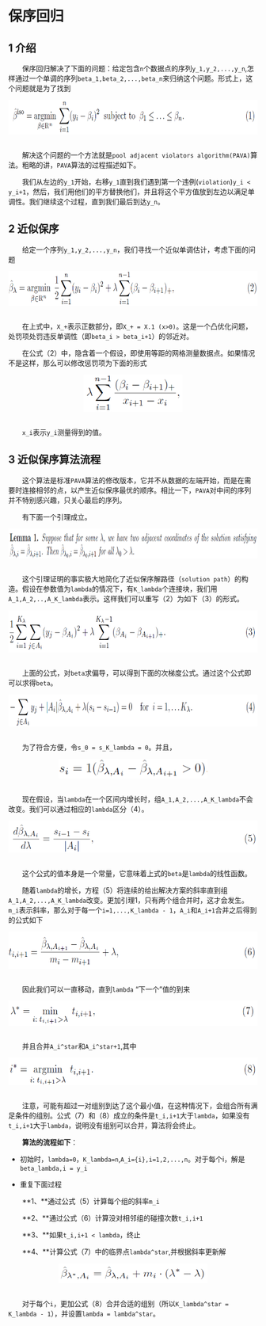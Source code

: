 # 保序回归

## 1 介绍

&emsp;&emsp;保序回归解决了下面的问题：给定包含`n`个数据点的序列`y_1,y_2,...,y_n`,怎样通过一个单调的序列`beta_1,beta_2,...,beta_n`来归纳这个问题。形式上，这个问题就是为了找到

<div  align="center"><img src="imgs/1.1.png" width = "700" height = "70" alt="1.1" align="center" /></div><br>

&emsp;&emsp;解决这个问题的一个方法就是`pool adjacent violators algorithm(PAVA)`算法。粗略的讲，`PAVA`算法的过程描述如下。

&emsp;&emsp;我们从左边的`y_1`开始，右移`y_1`直到我们遇到第一个违例(`violation`)`y_i < y_i+1`，然后，我们用他们的平方替换他们，并且将这个平方值放到左边以满足单调性。我们继续这个过程，直到我们最后到达`y_n`。

## 2 近似保序

&emsp;&emsp;给定一个序列`y_1,y_2,...,y_n`，我们寻找一个近似单调估计，考虑下面的问题

<div  align="center"><img src="imgs/1.2.png" width = "700" height = "70" alt="1.2" align="center" /></div><br>

&emsp;&emsp;在上式中，`X_+`表示正数部分，即`X_+ = X.1 (x>0)`。这是一个凸优化问题，处罚项处罚违反单调性（即`beta_i > beta_i+1`）的邻近对。

&emsp;&emsp;在公式（2）中，隐含着一个假设，即使用等距的网格测量数据点。如果情况不是这样，那么可以修改惩罚项为下面的形式

<div  align="center"><img src="imgs/1.3.png" width = "200" height = "75" alt="1.3" align="center" /></div><br>

&emsp;&emsp;`x_i`表示`y_i`测量得到的值。

## 3 近似保序算法流程

&emsp;&emsp;这个算法是标准`PAVA`算法的修改版本，它并不从数据的左端开始，而是在需要时连接相邻的点，以产生近似保序最优的顺序。相比一下，`PAVA`对中间的序列并不特别感兴趣，只关心最后的序列。

&emsp;&emsp;有下面一个引理成立。

<div  align="center"><img src="imgs/1.4.png" width = "900" height = "60" alt="1.4" align="center" /></div><br>

&emsp;&emsp;这个引理证明的事实极大地简化了近似保序解路径（`solution path`）的构造。假设在参数值为`lambda`的情况下，有`K_lambda`个连接块，我们用`A_1,A_2,..,A_K_lambda`表示。这样我们可以重写（2）为如下（3）的形式。

<div  align="center"><img src="imgs/1.5.png" width = "700" height = "85" alt="1.5" align="center" /></div><br>

&emsp;&emsp;上面的公式，对`beta`求偏导，可以得到下面的次梯度公式。通过这个公式即可以求得`beta`。

<div  align="center"><img src="imgs/1.6.png" width = "800" height = "65" alt="1.6" align="center" /></div><br>

&emsp;&emsp;为了符合方便，令`s_0 = s_K_lambda = 0`。并且，

<div  align="center"><img src="imgs/1.7.png" width = "300" height = "40" alt="1.7" align="center" /></div><br>

&emsp;&emsp;现在假设，当`lambda`在一个区间内增长时，组`A_1,A_2,...,A_K_lambda`不会改变。我们可以通过相应的`lambda`区分（4）。

<div  align="center"><img src="imgs/1.8.png" width = "600" height = "65" alt="1.8" align="center" /></div><br>

&emsp;&emsp;这个公式的值本身是一个常量，它意味着上式的`beta`是`lambda`的线性函数。

&emsp;&emsp;随着`lambda`的增长，方程（5）将连续的给出解决方案的斜率直到组`A_1,A_2,...,A_K_lambda`改变。更加引理1，只有两个组合并时，这才会发生。`m_i`表示斜率，那么对于每一个`i=1,...,K_lambda - 1`，`A_i`和`A_i+1`合并之后得到的公式如下

<div  align="center"><img src="imgs/1.9.png" width = "600" height = "75" alt="1.9" align="center" /></div><br>

&emsp;&emsp;因此我们可以一直移动，直到`lambda` “下一个”值的到来

<div  align="center"><img src="imgs/1.10.png" width = "600" height = "50" alt="1.10" align="center" /></div><br>

&emsp;&emsp;并且合并`A_i^star`和`A_i^star+1`,其中

<div  align="center"><img src="imgs/1.11.png" width = "600" height = "55" alt="1.11" align="center" /></div><br>

&emsp;&emsp;注意，可能有超过一对组别到达了这个最小值，在这种情况下，会组合所有满足条件的组别。公式（7）和（8）成立的条件是`t_i,i+1`大于`lambda`，如果没有`t_i,i+1`大于`lambda`，说明没有组别可以合并，算法将会终止。

&emsp;&emsp;**算法的流程如下**：

- 初始时，`lambda=0`，`K_lambda=n`,`A_i={i},i=1,2,...,n`。对于每个i，解是`beta_lambda,i = y_i`

- 重复下面过程

&emsp;&emsp;**1、**通过公式（5）计算每个组的斜率`m_i`

&emsp;&emsp;**2、**通过公式（6）计算没对相邻组的碰撞次数`t_i,i+1`

&emsp;&emsp;**3、**如果`t_i,i+1 < lambda`，终止

&emsp;&emsp;**4、**计算公式（7）中的临界点`lambda^star`,并根据斜率更新解

<div  align="center"><img src="imgs/1.12.png" width = "300" height = "40" alt="1.12" align="center" /></div><br>

&emsp;&emsp;对于每个`i`，更加公式（8）合并合适的组别（所以`K_lambda^star = K_lambda - 1`），并设置`lambda = lambda^star`。








